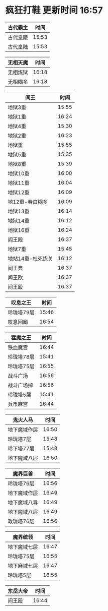 # 疯狂打鞋 更新时间 16:57

| 古代霸主   | 时间    |
|--------|-------|
| 古代皇陵 | 15:53 |
| 古代皇陆 | 15:53 |

| 无相天魔   | 时间    |
|--------|-------|
| 无相炼狱 | 16:18 |
| 无相糊多 | 16:18 |

| 间王   | 时间    |
|--------|-------|
| 地狱3重 | 15:55 |
| 地狱1重 | 16:24 |
| 地狱4重 | 15:30 |
| 地狱2重 | 16:23 |
| 地狱重 | 15:55 |
| 地狱5重 | 15:35 |
| 地狱8重 | 15:39 |
| 地狱10重 | 16:00 |
| 地狱11重 | 16:04 |
| 地狱12重 | 16:09 |
| 地12重-春白糊多 | 16:09 |
| 地狱13重 | 16:14 |
| 地狱14重 | 16:12 |
| 地狱16重 | 16:24 |
| 阎王殿 | 16:37 |
| 地狱7重 | 15:45 |
| 地站14重-杜死炼关 | 16:12 |
| 间王典 | 16:37 |
| 闻王欧 | 16:37 |
| 间王殴 | 16:37 |

| 叹息之王   | 时间    |
|--------|-------|
| 玲珑塔79层 | 15:46 |
| 叹息回廊 | 16:54 |

| 猛魔之王   | 时间    |
|--------|-------|
| 铁血魔宫 | 16:44 |
| 玲珑塔78层 | 15:41 |
| 玲珑塔75层 | 16:55 |
| 战斗广场 | 16:56 |
| 战斗广场掉 | 16:56 |
| 玲珑塔5层 | 15:41 |
| 兵币麻宫 | 16:44 |

| 鬼火人马   | 时间    |
|--------|-------|
| 地下魔域作层 | 16:50 |
| 玲珑塔7层 | 15:48 |
| 玲下塔77层 | 15:48 |
| 地下魔域八层 | 16:50 |

| 魔界巨兽   | 时间    |
|--------|-------|
| 玲珑塔76层 | 16:56 |
| 地下魔域作层 | 16:49 |
| 地下魔域八导 | 16:49 |
| 地下魔域八层 | 16:49 |
| 政珑塔76层 | 16:56 |

| 魔界统领   | 时间    |
|--------|-------|
| 地下魔域七层 | 16:47 |
| 玲珑塔75层 | 16:55 |
| 地下麻域七层 | 16:47 |
| 玲珑塔5层 | 16:55 |

| 东岳大帝   | 时间    |
|--------|-------|
| 间王殴 | 16:44 |